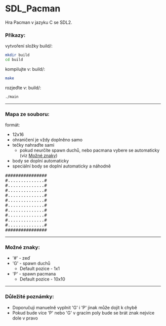 # SDL_Pacman

Hra Pacman v jazyku C se SDL2.

### Příkazy:<br>
vytvoření složky build/:
```bash
mkdir build
cd build
```

kompilujte v: build/:
```bash
make
```
rozjeďte v: build/:
```bash
./main
```
---
### Mapa ze souboru:

formát: 

- 12x16
- ohraničení je vždy doplněno samo
- tečky nahraďte sami
  - pokud neurčíte spawn duchů, nebo pacmana vybere se automaticky (viz [Možné znaky](#možné-znaky))
- body se doplní automaticky
- speciální body se doplní automaticky a náhodně

<pre>
################
#..............# 
#..............# 
#..............#  
#..............#
#..............#
#..............#
#..............#
#..............#
#..............# 
#..............#
################
</pre>

---
### Možné znaky:
- '#' - zeď
- 'G' - spawn duchů
  - Default pozice - 1x1
- 'P' - spawn pacmana
  - Default pozice - 10x10

---
### Důležité poznámky:
- Doporučuji manuelně vyplnit 'G' i 'P' jinak může dojít k chybě
- Pokud bude více 'P' nebo 'G' v gracím poly bude se brát znak nejvíce dole v pravo